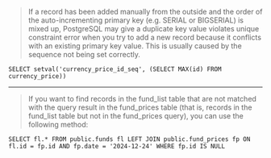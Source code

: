 > If a record has been added manually from the outside 
and the order of the auto-incrementing primary key (e.g. SERIAL or BIGSERIAL) is mixed up, 
PostgreSQL may give a duplicate key value violates unique constraint error 
when you try to add a new record because it conflicts with an existing primary key value. 
This is usually caused by the sequence not being set correctly.

``SELECT setval('currency_price_id_seq', (SELECT MAX(id) FROM currency_price))``

---

> If you want to find records in the fund_list table that are not matched with the query result in the fund_prices table 
(that is, records in the fund_list table but not in the fund_prices query), 
you can use the following method:

``SELECT fl.* FROM public.funds fl LEFT JOIN public.fund_prices fp ON fl.id = fp.id AND fp.date = '2024-12-24' WHERE fp.id IS NULL``
